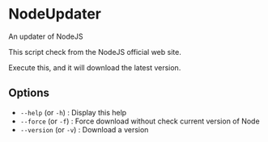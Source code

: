 # NodeUpdater
An updater of NodeJS

This script check from the NodeJS official web site.

Execute this, and it will download the latest version.

## Options

- `--help` (or `-h`) : Display this help
- `--force` (or `-f`) : Force download without check current version of Node
- `--version` (or `-v`) : Download a version
